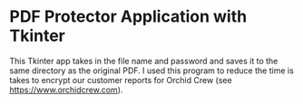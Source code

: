 # PDF Protector Application with Tkinter
 
This Tkinter app takes in the file name and password and saves it to the same directory as the original PDF. I used this program to reduce the time is takes to encrypt our customer reports for Orchid Crew (see https://www.orchidcrew.com).
